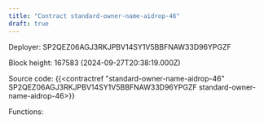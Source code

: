 ```yaml
---
title: "Contract standard-owner-name-aidrop-46"
draft: true
---
```

Deployer: SP2QEZ06AGJ3RKJPBV14SY1V5BBFNAW33D96YPGZF


 



Block height: 167583 (2024-09-27T20:38:19.000Z)

Source code: {{<contractref "standard-owner-name-aidrop-46" SP2QEZ06AGJ3RKJPBV14SY1V5BBFNAW33D96YPGZF standard-owner-name-aidrop-46>}}

Functions:


